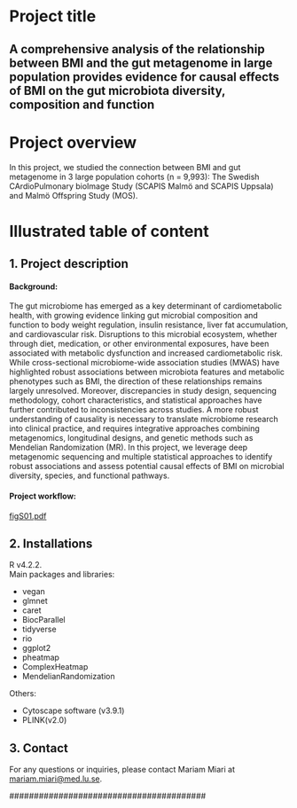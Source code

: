 # Project title 
## A comprehensive analysis of the relationship between BMI and the gut metagenome in large population provides evidence for causal effects of BMI on the gut microbiota diversity, composition and function


# Project overview
In this project, we studied the connection between BMI and gut metagenome in 3 large population cohorts (n = 9,993): The Swedish CArdioPulmonary bioImage 
Study (SCAPIS Malmö and SCAPIS Uppsala) and Malmö Offspring Study (MOS).

# Illustrated table of content
## 1. Project description
#### Background:
The gut microbiome has emerged as a key determinant of cardiometabolic health, with growing evidence linking gut microbial composition and function to body weight regulation, insulin resistance, liver fat accumulation, and cardiovascular risk. Disruptions to this microbial ecosystem, whether through diet, medication, or other environmental exposures, have been associated with metabolic dysfunction and increased cardiometabolic risk.
While cross-sectional microbiome-wide association studies (MWAS) have highlighted robust associations between microbiota features and metabolic phenotypes such as BMI, the direction of these relationships remains largely unresolved. Moreover, discrepancies in study design, sequencing methodology, cohort characteristics, and statistical approaches have further contributed to inconsistencies across studies. A more robust understanding of causality is necessary to translate microbiome research into clinical practice, and requires integrative approaches combining metagenomics, longitudinal designs, and genetic methods such as Mendelian Randomization (MR). In this project, we leverage deep metagenomic sequencing and multiple statistical approaches to identify robust associations and assess potential causal effects of BMI on microbial diversity, species, and functional pathways. 


#### Project workflow: 
[figS01.pdf](https://github.com/user-attachments/files/20765079/figS01.pdf)


## 2. Installations
R v4.2.2. <br>
Main packages and libraries: <br>
- vegan
- glmnet
- caret
- BiocParallel
- tidyverse
- rio
- ggplot2
- pheatmap
- ComplexHeatmap
- MendelianRandomization


Others: <br>
- Cytoscape software (v3.9.1)
- PLINK(v2.0)

## 3. Contact
For any questions or inquiries, please contact Mariam Miari at mariam.miari@med.lu.se.

######################################## 

